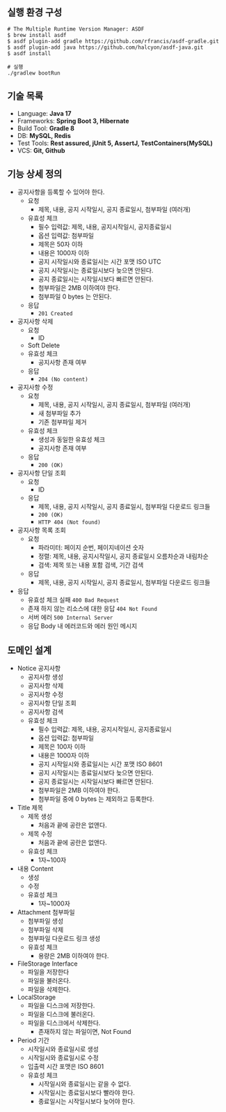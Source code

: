 ## 실행 환경 구성
```shell
# The Multiple Runtime Version Manager: ASDF
$ brew install asdf
$ asdf plugin-add gradle https://github.com/rfrancis/asdf-gradle.git
$ asdf plugin-add java https://github.com/halcyon/asdf-java.git
$ asdf install
```

```shell
# 실행
./gradlew bootRun
```


## 기술 목록

- Language: **Java 17**
- Frameworks: **Spring Boot 3, Hibernate**
- Build Tool: **Gradle 8**
- DB: **MySQL, Redis**
- Test Tools: **Rest assured, jUnit 5, AssertJ, TestContainers(MySQL)**
- VCS: **Git, Github**

## 기능 상세 정의

- 공지사항을 등록할 수 있어야 한다.
    - 요청
        - 제목, 내용, 공지 시작일시, 공지 종료일시, 첨부파일 (여러개)
    - 유효성 체크
        - 필수 입력값: 제목, 내용, 공지시작일시, 공지종료일시
        - 옵션 입력값: 첨부파일
        - 제목은 50자 이하
        - 내용은 1000자 이하
        - 공지 시작일시와 종료일시는 시간 포맷 ISO UTC
        - 공지 시작일시는 종료일시보다 늦으면 안된다.
        - 공지 종료일시는 시작일시보다 빠르면 안된다.
        - 첨부파일은 2MB 이하여야 한다.
        - 첨부파일 0 bytes 는 안된다.
    - 응답
        - `201 Created`
- 공지사항 삭제
    - 요청
        - ID
    - Soft Delete
    - 유효성 체크
        - 공지사항 존재 여부
    - 응답
        - `204 (No content)`
- 공지사항 수정
    - 요청
        - 제목, 내용, 공지 시작일시, 공지 종료일시, 첨부파일 (여러개)
        - 새 첨부파일 추가
        - 기존 첨부파일 제거
    - 유효성 체크
        - 생성과 동일한 유효성 체크
        - 공지사항 존재 여부
    - 응답
        - `200 (OK)`
- 공지사항 단일 조회
    - 요청
        - ID
    - 응답
        - 제목, 내용, 공지 시작일시, 공지 종료일시, 첨부파일 다운로드 링크들
        - `200 (OK)`
        - `HTTP 404 (Not found)`
- 공지사항 목록 조회
    - 요청
        - 파라미터: 페이지 순번, 페이지네이션 숫자
        - 정렬: 제목, 내용, 공지시작일시, 공지 종료일시 오름차순과 내림차순
        - 검색: 제목 또는 내용 포함 검색, 기간 검색
    - 응답
        - 제목, 내용, 공지 시작일시, 공지 종료일시, 첨부파일 다운로드 링크들
- 응답
    - 유효성 체크 실패 `400 Bad Request`
    - 존재 하지 않는 리소스에 대한 응답 `404 Not Found`
    - 서버 에러 `500 Internal Server`
    - 응답 Body 내 에러코드와 에러 원인 메시지

## 도메인 설계

- Notice 공지사항
    - 공지사항 생성
    - 공지사항 삭제
    - 공지사항 수정
    - 공지사항 단일 조회
    - 공지사항 검색
    - 유효성 체크
        - 필수 입력값: 제목, 내용, 공지시작일시, 공지종료일시
        - 옵션 입력값: 첨부파일
        - 제목은 100자 이하
        - 내용은 1000자 이하
        - 공지 시작일시와 종료일시는 시간 포맷 ISO 8601
        - 공지 시작일시는 종료일시보다 늦으면 안된다.
        - 공지 종료일시는 시작일시보다 빠르면 안된다.
        - 첨부파일은 2MB 이하여야 한다.
        - 첨부파일 중에 0 bytes 는 제외하고 등록한다.
- Title 제목
    - 제목 생성
        - 처음과 끝에 공란은 없앤다.
    - 제목 수정
        - 처음과 끝에 공란은 없앤다.
    - 유효성 체크
        - 1자~100자
- 내용 Content
    - 생성
    - 수정
    - 유효성 체크
        - 1자~1000자
- Attachment 첨부파일
    - 첨부파일 생성
    - 첨부파일 삭제
    - 첨부파일 다운로드 링크 생성
    - 유효성 체크
        - 용량은 2MB 이하여야 한다.
- FileStorage Interface
    - 파일을 저장한다
    - 파일을 불러온다.
    - 파일을 삭제한다.
- LocalStorage
    - 파일을 디스크에 저장한다.
    - 파일을 디스크에 불러온다.
    - 파일을 디스크에서 삭제한다.
        - 존재하지 않는 파일이면, Not Found
- Period 기간
    - 시작일시와 종료일시로 생성
    - 시작일시와 종료일시로 수정
    - 입출력 시간 포맷은 ISO 8601
    - 유효성 체크
        - 시작일시와 종료일시는 같을 수 없다.
        - 시작일시는 종료일시보다 빨라야 한다.
        - 종료일시는 시작일시보다 늦어야 한다.
